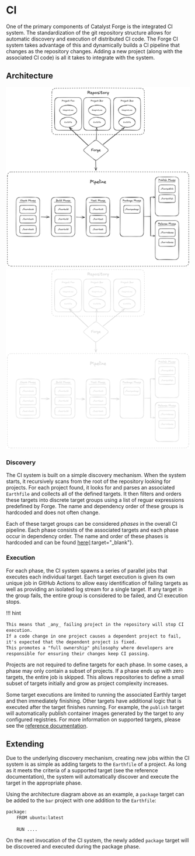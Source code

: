 # CI

One of the primary components of Catalyst Forge is the integrated CI system.
The standardization of the git repository structure allows for automatic discovery and execution of distributed CI code.
The Forge CI system takes advantage of this and dynamically builds a CI pipeline that changes as the repository changes.
Adding a new project (along with the associated CI code) is all it takes to integrate with the system.

## Architecture

![Image title](./images/pipeline_light.png#only-light)
![Image title](./images/pipeline_dark.png#only-dark)


### Discovery

The CI system is built on a simple discovery mechanism.
When the system starts, it recursively scans from the root of the repository looking for projects.
For each project found, it looks for and parses an associated `Earthfile` and collects all of the defined targets.
It then filters and orders these targets into discrete target groups using a list of reguar expressions predefined by Forge.
The name and dependency order of these groups is hardcoded and does not often change.

Each of these target groups can be considered _phases_ in the overall CI pipeline.
Each phase consists of the associated targets and each phase occur in dependency order.
The name and order of these phases is hardcoded and can be found
[here](https://github.com/input-output-hk/catalyst-forge/blob/master/.github/workflows/ci.yml#L15){:target="_blank"}.

### Execution

For each phase, the CI system spawns a series of parallel jobs that executes each individual target.
Each target execution is given its own unique job in GitHub Actions to allow easy identification of failing targets as well as
providing an isolated log stream for a single target.
If any target in the group fails, the entire group is considered to be failed, and CI execution stops.

!!! hint

    This means that _any_ failing project in the repository will stop CI execution.
    If a code change in one project causes a dependent project to fail, it's expected that the dependent project is fixed.
    This promotes a "full ownership" philosophy where developers are responsible for ensuring their changes keep CI passing.

Projects are not required to define targets for each phase.
In some cases, a phase may only contain a subset of projects.
If a phase ends up with zero targets, the entire job is skipped.
This allows repositories to define a small subset of targets initially and grow as project complexity increases.

Some target executions are limited to running the associated Earthly target and then immediately finishing.
Other targets have additional logic that is executed after the target finishes running.
For example, the `publish` target will automatically publish container images generated by the target to any configured registries.
For more information on supported targets, please see the [reference documentation](../reference/targets.md).

## Extending

Due to the underlying discovery mechanism, creating new jobs within the CI system is as simple as adding targets to the `Earthfile`
of a project.
As long as it meets the criteria of a supported target (see the reference documentation), the system will automatically discover and
execute the target in the appropriate phase.

Using the architecture diagram above as an example, a `package` target can be added to the `bar` project with one addition to the
`Earthfile`:

```earthly
package:
    FROM ubuntu:latest

    RUN ....
```

On the next invocation of the CI system, the newly added `package` target will be discovered and executed during the package phase.